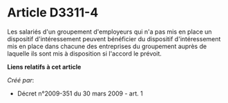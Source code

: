 # Article D3311-4

Les salariés d'un groupement d'employeurs qui n'a pas mis en place un dispositif d'intéressement peuvent bénéficier du
dispositif d'intéressement mis en place dans chacune des entreprises du groupement auprès de laquelle ils sont mis à
disposition si l'accord le prévoit.

**Liens relatifs à cet article**

_Créé par_:

  - Décret n°2009-351 du 30 mars 2009 - art. 1
